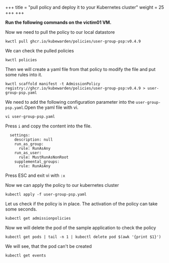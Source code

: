 +++
title = "pull policy and deploy it to your Kubernetes cluster"
weight = 25
+++
+++

**Run the following commands on the victim01 VM.**

Now we need to pull the policy to our local datastore

```ctr:
kwctl pull ghcr.io/kubewarden/policies/user-group-psp:v0.4.9
```

We can check the pulled policies

```ctr:
kwctl policies
```

Then we will create a yaml file from that policy to modify the file and put some rules into it.

```ctr:
kwctl scaffold manifest -t AdmissionPolicy registry://ghcr.io/kubewarden/policies/user-group-psp:v0.4.9 > user-group-psp.yaml
```

We need to add the following configuration parameter into the `user-group-psp.yaml`.Open the yaml file with vi.

```ctr:
vi user-group-psp.yaml
```

Press `i` and copy the content into the file.

```ctr:
  settings:
    description: null
    run_as_group:
      rule: RunAsAny
    run_as_user:
      rule: MustRunAsNonRoot
    supplemental_groups:
      rule: RunAsAny
```

Press ESC and exit vi with `:x`

Now we can apply the policy to our kubernetes cluster

```ctr:
kubectl apply -f user-group-psp.yaml
```

Let us check if the policy is in place. The activation of the policy can take some seconds.

```ctr:
kubectl get admissionpolicies
```

Now we will delete the pod of the sample application to check the policy

```ctr:
kubectl get pods | tail -n 1 | kubectl delete pod $(awk '{print $1}')
```

We will see, that the pod can't be created

```ctr:
kubectl get events
```
